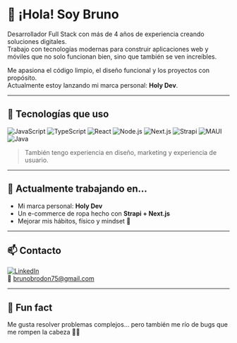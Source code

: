 # 👋 ¡Hola! Soy Bruno

Desarrollador Full Stack con más de 4 años de experiencia creando soluciones digitales.  
Trabajo con tecnologías modernas para construir aplicaciones web y móviles que no solo funcionan bien, sino que también se ven increíbles.

Me apasiona el código limpio, el diseño funcional y los proyectos con propósito.  
Actualmente estoy lanzando mi marca personal: **Holy Dev**.

---

## 🚀 Tecnologías que uso

![JavaScript](https://img.shields.io/badge/-JavaScript-F7DF1E?style=flat&logo=javascript&logoColor=black)
![TypeScript](https://img.shields.io/badge/-TypeScript-3178C6?style=flat&logo=typescript&logoColor=white)
![React](https://img.shields.io/badge/-React-61DAFB?style=flat&logo=react&logoColor=black)
![Node.js](https://img.shields.io/badge/-Node.js-339933?style=flat&logo=node.js&logoColor=white)
![Next.js](https://img.shields.io/badge/-Next.js-000?style=flat&logo=next.js)
![Strapi](https://img.shields.io/badge/-Strapi-4945FF?style=flat&logo=strapi&logoColor=white)
![MAUI](https://img.shields.io/badge/-MAUI-512BD4?style=flat&logo=dotnet&logoColor=white)
![Java](https://img.shields.io/badge/-Java-007396?style=flat&logo=java&logoColor=white)

> También tengo experiencia en diseño, marketing y experiencia de usuario.

---

## 🌱 Actualmente trabajando en...

- Mi marca personal: **Holy Dev**
- Un e-commerce de ropa hecho con **Strapi + Next.js**
- Mejorar mis hábitos, físico y mindset 💪

---

## 📫 Contacto

[![LinkedIn](https://img.shields.io/badge/-LinkedIn-blue?style=flat&logo=linkedin&logoColor=white)](https://www.linkedin.com/in/bruno-bordon-9b3889248/)  
📧 brunobrodon75@gmail.com

---

## 🧠 Fun fact

Me gusta resolver problemas complejos... pero también me río de bugs que me rompen la cabeza 🐛😅

